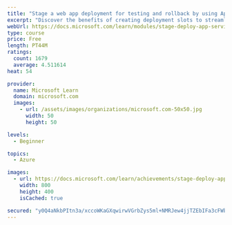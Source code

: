 ```yaml
---
title: "Stage a web app deployment for testing and rollback by using App Service deployment slots"
excerpt: "Discover the benefits of creating deployment slots to streamline deployment and roll back a web app in Azure App Service."
webUrl: https://docs.microsoft.com/learn/modules/stage-deploy-app-service-deployment-slots/
type: course
price: Free
length: PT44M
ratings:
  count: 1679
  average: 4.511614
heat: 54

provider:
  name: Microsoft Learn
  domain: microsoft.com
  images:
    - url: /assets/images/organizations/microsoft.com-50x50.jpg
      width: 50
      height: 50

levels:
  - Beginner

topics:
  - Azure

images:
  - url: https://docs.microsoft.com/learn/achievements/stage-deploy-app-service-deployment-slots-social.png
    width: 800
    height: 400
    isCached: true

secured: "y0Q4aNkbPItn3a/xccoWKaGXqwirwVGrbZys5ml+NMRJew4jjTZEbIFa3cFWbCvEyOzElZRnCSb6ad1XhjekF2erenVDVXSNc1OngE8ZYMyrrXCVlIpbJyBkMNXVVJsAWA5QfeNc3bA2R7q7NdA5QQLd8zMU0+XaWxhq2FDEJUAD9oNqbXs1DA72/OxcgB/V3D3EoPjBJnPMEzPO16hi93ZizAIAYZbB9HjY2gw5nW7EHOGgWJ4/FdKDNL0eR0yelzBM8hgA9TsYjpaII7gGz26uxSk8x0lwfIC1s8iD230B1HeHtvWkDsYKn86ce4V/O8Kdq0EXkjwOBXKvkn8Jp5/b+oZ88Kngt9nHqj3SOZC1NxiCGuM8lrnYzGMnw6BVHera+dtA6OiJ6oWijUAZPZnTPG3u/oMl219mZTEsBtw=;byttiDPAo8O9bErLIHCrww=="
---
```


